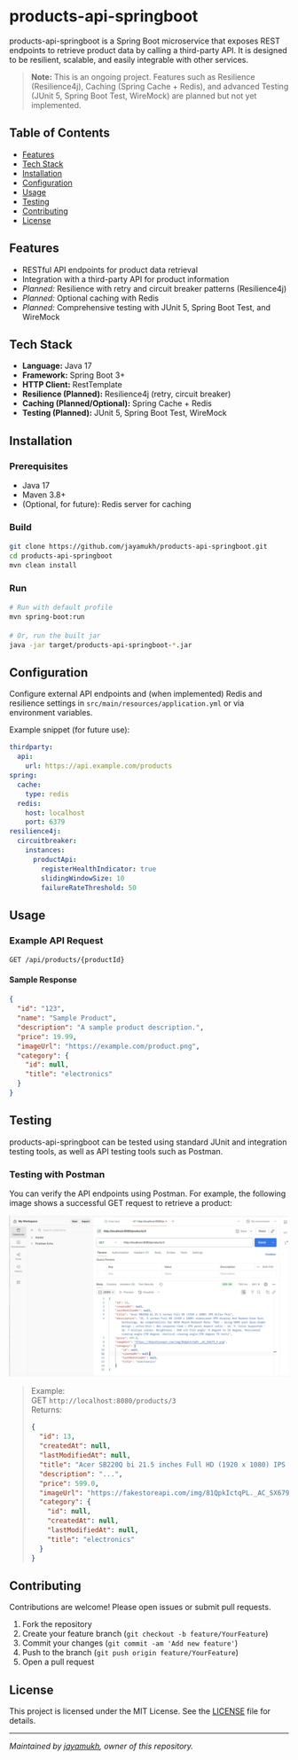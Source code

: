 # products-api-springboot

products-api-springboot is a Spring Boot microservice that exposes REST endpoints to retrieve product data by calling a third-party API. It is designed to be resilient, scalable, and easily integrable with other services.

> **Note:** This is an ongoing project. Features such as Resilience (Resilience4j), Caching (Spring Cache + Redis), and advanced Testing (JUnit 5, Spring Boot Test, WireMock) are planned but not yet implemented.

## Table of Contents

- [Features](#features)
- [Tech Stack](#tech-stack)
- [Installation](#installation)
- [Configuration](#configuration)
- [Usage](#usage)
- [Testing](#testing)
- [Contributing](#contributing)
- [License](#license)

## Features

- RESTful API endpoints for product data retrieval
- Integration with a third-party API for product information
- _Planned:_ Resilience with retry and circuit breaker patterns (Resilience4j)
- _Planned:_ Optional caching with Redis
- _Planned:_ Comprehensive testing with JUnit 5, Spring Boot Test, and WireMock

## Tech Stack

- **Language:** Java 17
- **Framework:** Spring Boot 3+
- **HTTP Client:** RestTemplate
- **Resilience (Planned):** Resilience4j (retry, circuit breaker)
- **Caching (Planned/Optional):** Spring Cache + Redis
- **Testing (Planned):** JUnit 5, Spring Boot Test, WireMock

## Installation

### Prerequisites

- Java 17
- Maven 3.8+
- (Optional, for future): Redis server for caching

### Build

```bash
git clone https://github.com/jayamukh/products-api-springboot.git
cd products-api-springboot
mvn clean install
```

### Run

```bash
# Run with default profile
mvn spring-boot:run

# Or, run the built jar
java -jar target/products-api-springboot-*.jar
```

## Configuration

Configure external API endpoints and (when implemented) Redis and resilience settings in `src/main/resources/application.yml` or via environment variables.

Example snippet (for future use):
```yaml
thirdparty:
  api:
    url: https://api.example.com/products
spring:
  cache:
    type: redis
  redis:
    host: localhost
    port: 6379
resilience4j:
  circuitbreaker:
    instances:
      productApi:
        registerHealthIndicator: true
        slidingWindowSize: 10
        failureRateThreshold: 50
```

## Usage

### Example API Request

```http
GET /api/products/{productId}
```

#### Sample Response

```json
{
  "id": "123",
  "name": "Sample Product",
  "description": "A sample product description.",
  "price": 19.99,
  "imageUrl": "https://example.com/product.png",
  "category": {
    "id": null,
    "title": "electronics"
  }
}
```

## Testing

products-api-springboot can be tested using standard JUnit and integration testing tools, as well as API testing tools such as Postman.

### Testing with Postman

You can verify the API endpoints using Postman. For example, the following image shows a successful GET request to retrieve a product:

![Testing with Postman](./API_Testing.png)

> Example:  
> GET `http://localhost:8080/products/3`  
> Returns:
> ```json
> {
>   "id": 13,
>   "createdAt": null,
>   "lastModifiedAt": null,
>   "title": "Acer SB220Q bi 21.5 inches Full HD (1920 x 1080) IPS Ultra-Thin",
>   "description": "...",
>   "price": 599.0,
>   "imageUrl": "https://fakestoreapi.com/img/81QpkIctqPL._AC_SX679_.png",
>   "category": {
>     "id": null,
>     "createdAt": null,
>     "lastModifiedAt": null,
>     "title": "electronics"
>   }
> }
> ```

## Contributing

Contributions are welcome! Please open issues or submit pull requests.

1. Fork the repository
2. Create your feature branch (`git checkout -b feature/YourFeature`)
3. Commit your changes (`git commit -am 'Add new feature'`)
4. Push to the branch (`git push origin feature/YourFeature`)
5. Open a pull request

## License

This project is licensed under the MIT License. See the [LICENSE](LICENSE) file for details.

---

_Maintained by [jayamukh](https://github.com/jayamukh), owner of this repository._
